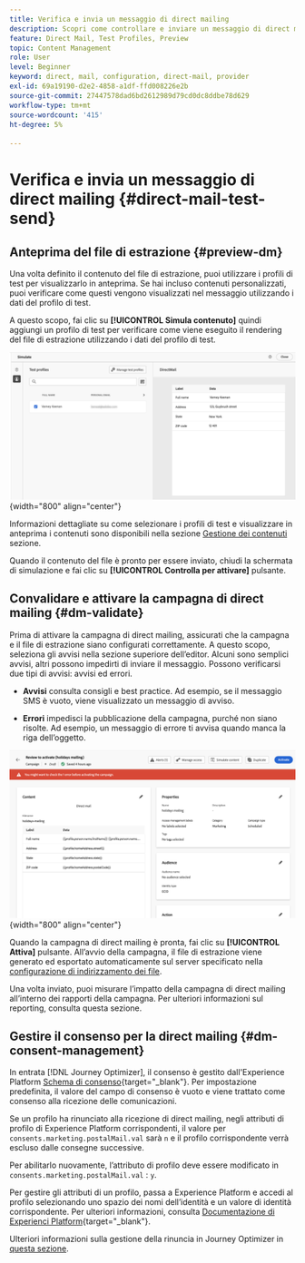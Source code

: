 ```yaml
---
title: Verifica e invia un messaggio di direct mailing
description: Scopri come controllare e inviare un messaggio di direct mailing in Journey Optimizer
feature: Direct Mail, Test Profiles, Preview
topic: Content Management
role: User
level: Beginner
keyword: direct, mail, configuration, direct-mail, provider
exl-id: 69a19190-d2e2-4858-a1df-ffd008226e2b
source-git-commit: 27447578dad6bd2612989d79cd0dc8ddbe78d629
workflow-type: tm+mt
source-wordcount: '415'
ht-degree: 5%

---
```


# Verifica e invia un messaggio di direct mailing {#direct-mail-test-send}

## Anteprima del file di estrazione {#preview-dm}

Una volta definito il contenuto del file di estrazione, puoi utilizzare i profili di test per visualizzarlo in anteprima. Se hai incluso contenuti personalizzati, puoi verificare come questi vengono visualizzati nel messaggio utilizzando i dati del profilo di test.

A questo scopo, fai clic su **[!UICONTROL Simula contenuto]** quindi aggiungi un profilo di test per verificare come viene eseguito il rendering del file di estrazione utilizzando i dati del profilo di test.

![](assets/direct-mail-simulate.png){width="800" align="center"}

Informazioni dettagliate su come selezionare i profili di test e visualizzare in anteprima i contenuti sono disponibili nella sezione [Gestione dei contenuti](../content-management/preview-test.md) sezione.

Quando il contenuto del file è pronto per essere inviato, chiudi la schermata di simulazione e fai clic su **[!UICONTROL Controlla per attivare]** pulsante.

## Convalidare e attivare la campagna di direct mailing {#dm-validate}

Prima di attivare la campagna di direct mailing, assicurati che la campagna e il file di estrazione siano configurati correttamente. A questo scopo, seleziona gli avvisi nella sezione superiore dell’editor. Alcuni sono semplici avvisi, altri possono impedirti di inviare il messaggio. Possono verificarsi due tipi di avvisi: avvisi ed errori.

* **Avvisi** consulta consigli e best practice. Ad esempio, se il messaggio SMS è vuoto, viene visualizzato un messaggio di avviso.

* **Errori** impedisci la pubblicazione della campagna, purché non siano risolte. Ad esempio, un messaggio di errore ti avvisa quando manca la riga dell’oggetto.

![](assets/direct-mail-review.png){width="800" align="center"}

Quando la campagna di direct mailing è pronta, fai clic su **[!UICONTROL Attiva]** pulsante. All’avvio della campagna, il file di estrazione viene generato ed esportato automaticamente sul server specificato nella [configurazione di indirizzamento dei file](../direct-mail/direct-mail-configuration.md).

Una volta inviato, puoi misurare l’impatto della campagna di direct mailing all’interno dei rapporti della campagna. Per ulteriori informazioni sul reporting, consulta questa sezione.

## Gestire il consenso per la direct mailing {#dm-consent-management}

In entrata [!DNL Journey Optimizer], il consenso è gestito dall&#39;Experience Platform [Schema di consenso](https://experienceleague.adobe.com/docs/experience-platform/xdm/field-groups/profile/consents.html?lang=it){target="_blank"}. Per impostazione predefinita, il valore del campo di consenso è vuoto e viene trattato come consenso alla ricezione delle comunicazioni.

Se un profilo ha rinunciato alla ricezione di direct mailing, negli attributi di profilo di Experience Platform corrispondenti, il valore per `consents.marketing.postalMail.val` sarà `n` e il profilo corrispondente verrà escluso dalle consegne successive.

Per abilitarlo nuovamente, l’attributo di profilo deve essere modificato in `consents.marketing.postalMail.val` : `y`.

Per gestire gli attributi di un profilo, passa a Experience Platform e accedi al profilo selezionando uno spazio dei nomi dell’identità e un valore di identità corrispondente. Per ulteriori informazioni, consulta [Documentazione di Experienci Platform](https://experienceleague.adobe.com/docs/experience-platform/profile/ui/user-guide.html?lang=it#getting-started){target="_blank"}.

Ulteriori informazioni sulla gestione della rinuncia in Journey Optimizer in [questa sezione](../privacy/opt-out.md).
